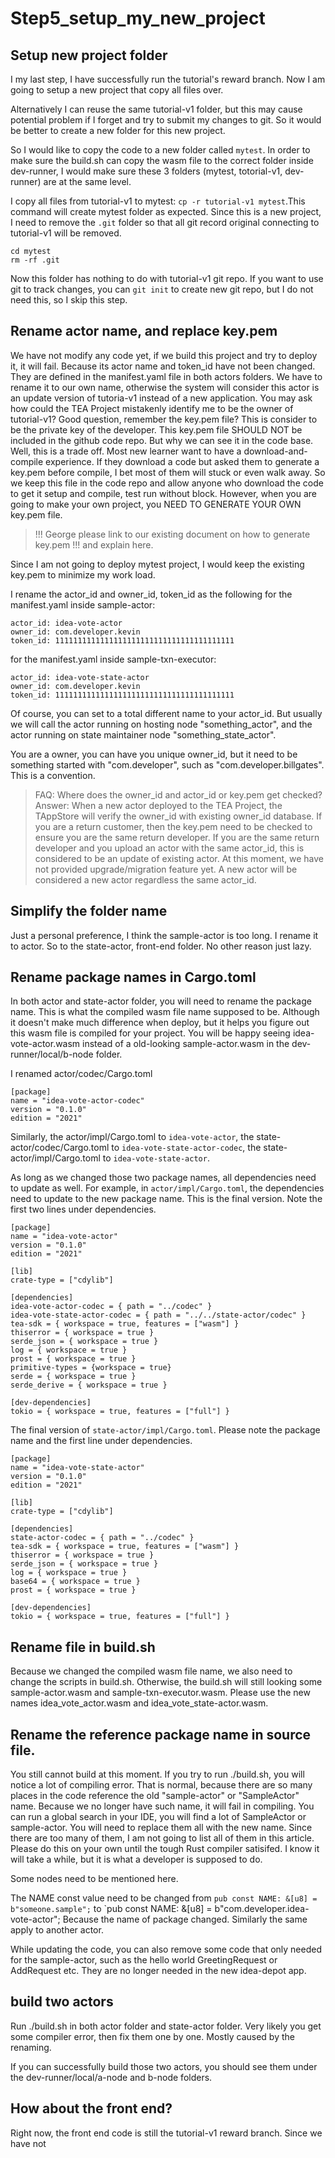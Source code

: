 # Step5_setup_my_new_project
## Setup new project folder

I my last step, I have successfully run the tutorial's reward branch. Now I am going to setup a new project that copy all files over.

Alternatively I can reuse the same tutorial-v1 folder, but this may cause potential problem if I forget and try to submit my changes to git. So it would be better to create a new folder for this new project.

So I would like to copy the code to a new folder called `mytest`. In order to make sure the build.sh can copy the wasm file to the correct folder inside dev-runner, I would make sure these 3 folders (mytest, totorial-v1, dev-runner) are at the same level. 

I copy all files from tutorial-v1 to mytest: `cp -r tutorial-v1 mytest`.This command will create mytest folder as expected. Since this is a new project, I need to remove the `.git` folder so that all git record original connecting to tutorial-v1 will be removed. 
```
cd mytest
rm -rf .git
```

Now this folder has nothing to do with tutorial-v1 git repo. If you want to use git to track changes, you can `git init` to create new git repo, but I do not need this, so I skip this step.

## Rename actor name, and replace key.pem

We have not modify any code yet, if we build this project and try to deploy it, it will fail. Because its actor name and token_id have not been changed.  They are defined in the manifest.yaml file in both actors folders. We have to rename it to our own name, otherwise the system will consider this actor is an update version of tutoria-v1 instead of a new application. You may ask how could the TEA Project mistakenly identify me to be the owner of tutorial-v1? Good question, remember the key.pem file? This is consider to be the private key of the developer. This key.pem file SHOULD NOT be included in the github code repo. But why we can see it in the code base. Well, this is a trade off. Most new learner want to have a download-and-compile experience. If they download a code but asked them to generate a key.pem before compile, I bet most of them will stuck or even walk away. So we keep this file in the code repo and allow anyone who download the code to get it setup and compile, test run without block. However, when you are going to make your own project, you NEED TO GENERATE YOUR OWN key.pem file. 

> !!! George please link to our existing document on how to generate key.pem !!! and explain here.

Since I am not going to deploy mytest project, I would keep the existing key.pem to minimize my work load.

I rename the actor_id and owner_id, token_id as the following
for the manifest.yaml inside sample-actor:
```
actor_id: idea-vote-actor
owner_id: com.developer.kevin
token_id: 1111111111111111111111111111111111111111
```

for the manifest.yaml inside sample-txn-executor:
```
actor_id: idea-vote-state-actor
owner_id: com.developer.kevin
token_id: 1111111111111111111111111111111111111111
```

Of course, you can set to a total different name to your actor_id. But usually we will call the actor running on hosting node "something_actor", and the actor running on state maintainer node "something_state_actor". 

You are a owner, you can have you unique owner_id, but it need to be something started with "com.developer", such as "com.developer.billgates". This is a convention. 

> FAQ: Where does the owner_id and actor_id or key.pem get checked?
> Answer: When a new actor deployed to the TEA Project, the TAppStore will verify the owner_id with existing owner_id database. If you are a return customer, then the key.pem need to be checked to ensure you are the same return developer. If you are the same return developer and you upload an actor with the same actor_id, this is considered to be an update of existing actor. At this moment, we have not provided upgrade/migration feature yet. A new actor will be considered a new actor regardless the same actor_id.

## Simplify the folder name

Just a personal preference, I think the sample-actor is too long. I rename it to actor. So to the state-actor, front-end folder. No other reason just lazy.

## Rename package names in Cargo.toml
In both actor and state-actor folder, you will need to rename the package name. This is what the compiled wasm file name supposed to be. Although it doesn't make much difference when deploy, but it helps you figure out this wasm file is compiled for your project. You will be happy seeing idea-vote-actor.wasm instead of a old-looking sample-actor.wasm in the dev-runner/local/b-node folder.

I renamed actor/codec/Cargo.toml 
```
[package]
name = "idea-vote-actor-codec"
version = "0.1.0"
edition = "2021"

```

Similarly, the actor/impl/Cargo.toml to `idea-vote-actor`, the state-actor/codec/Cargo.toml to `idea-vote-state-actor-codec`, the state-actor/impl/Cargo.toml to `idea-vote-state-actor`.

As long as we changed those two package names, all dependencies need to update as well. For example, in `actor/impl/Cargo.toml`, the dependencies need to update to the new package name. This is the final version. Note the first two lines under dependencies.
```
[package]
name = "idea-vote-actor"
version = "0.1.0"
edition = "2021"

[lib]
crate-type = ["cdylib"]

[dependencies]
idea-vote-actor-codec = { path = "../codec" }
idea-vote-state-actor-codec = { path = "../../state-actor/codec" }
tea-sdk = { workspace = true, features = ["wasm"] }
thiserror = { workspace = true }
serde_json = { workspace = true }
log = { workspace = true }
prost = { workspace = true }
primitive-types = {workspace = true}
serde = { workspace = true }
serde_derive = { workspace = true }

[dev-dependencies]
tokio = { workspace = true, features = ["full"] }
```

The final version of `state-actor/impl/Cargo.toml`. Please note the package name and the first line under dependencies.

```
[package]
name = "idea-vote-state-actor"
version = "0.1.0"
edition = "2021"

[lib]
crate-type = ["cdylib"]

[dependencies]
state-actor-codec = { path = "../codec" }
tea-sdk = { workspace = true, features = ["wasm"] }
thiserror = { workspace = true }
serde_json = { workspace = true }
log = { workspace = true }
base64 = { workspace = true }
prost = { workspace = true }

[dev-dependencies]
tokio = { workspace = true, features = ["full"] }

```
## Rename file in build.sh

Because we changed the compiled wasm file name, we also need to change the scripts in build.sh. Otherwise, the build.sh will still looking some sample-actor.wasm and sample-txn-executor.wasm.  Please use the new names idea_vote_actor.wasm and idea_vote_state-actor.wasm.

## Rename the reference package name in source file.

You still cannot build at this moment. If you try to run ./build.sh, you will notice a lot of compiling error. That is normal, because there are so many places in the code reference the old "sample-actor" or "SampleActor" name. Because we no longer have such name, it will fail in compiling. You can run a global search in your IDE, you will find a lot of SampleActor or sample-actor. You will need to replace them all with the new name. Since there are too many of them, I am not going to list all of them in this article. Please do this on your own until the tough Rust compiler satisifed. I know it will take a while, but it is what a developer is supposed to do.

Some nodes need to be mentioned here.

The NAME const value need to be changed from 
`pub const NAME: &[u8] = b"someone.sample";` to
`pub const NAME: &[u8] = b"com.developer.idea-vote-actor"; Because the name of package changed. Similarly the same apply to another actor.

While updating the code, you can also remove some code that only needed for the sample-actor, such as the hello world GreetingRequest or AddRequest etc. They are no longer needed in the new idea-depot app.

## build two actors

Run ./build.sh in both actor folder and state-actor folder. Very likely you get some compiler error, then fix them one by one. Mostly caused by the renaming.

If you can successfully build those two actors, you should see them under the dev-runner/local/a-node and b-node folders.

## How about the front end?
Right now, the front end code is still the tutorial-v1 reward branch. Since we have not 



